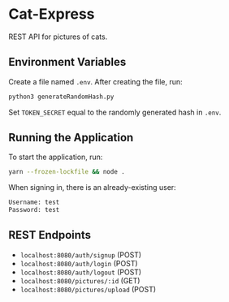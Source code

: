 # Cat-Express
REST API for pictures of cats.

## Environment Variables
Create a file named `.env`. After creating the file, run:
```bash
python3 generateRandomHash.py
```
Set `TOKEN_SECRET` equal to the randomly generated hash in `.env`.

## Running the Application
To start the application, run:
```bash
yarn --frozen-lockfile && node .
```
When signing in, there is an already-existing user:
```txt
Username: test
Password: test
```

## REST Endpoints
- `localhost:8080/auth/signup` (POST)
- `localhost:8080/auth/login` (POST)
- `localhost:8080/auth/logout` (POST)
- `localhost:8080/pictures/:id` (GET)
- `localhost:8080/pictures/upload` (POST)

